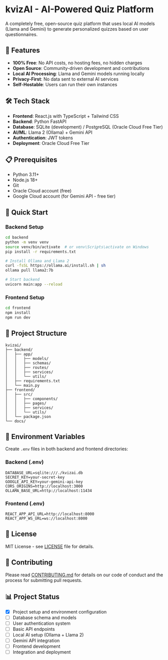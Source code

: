# kvizAI - AI-Powered Quiz Platform

A completely free, open-source quiz platform that uses local AI models (Llama and Gemini) to generate personalized quizzes based on user questionnaires.

## 🚀 Features

- **100% Free**: No API costs, no hosting fees, no hidden charges
- **Open Source**: Community-driven development and contributions
- **Local AI Processing**: Llama and Gemini models running locally
- **Privacy-First**: No data sent to external AI services
- **Self-Hostable**: Users can run their own instances

## 🛠️ Tech Stack

- **Frontend**: React.js with TypeScript + Tailwind CSS
- **Backend**: Python FastAPI
- **Database**: SQLite (development) / PostgreSQL (Oracle Cloud Free Tier)
- **AI/ML**: Llama 2 (Ollama) + Gemini API
- **Authentication**: JWT tokens
- **Deployment**: Oracle Cloud Free Tier

## 📋 Prerequisites

- Python 3.11+
- Node.js 18+
- Git
- Oracle Cloud account (free)
- Google Cloud account (for Gemini API - free tier)

## 🚀 Quick Start

### Backend Setup

```bash
cd backend
python -m venv venv
source venv/bin/activate  # or venv\Scripts\activate on Windows
pip install -r requirements.txt

# Install Ollama and Llama 2
curl -fsSL https://ollama.ai/install.sh | sh
ollama pull llama2:7b

# Start backend
uvicorn main:app --reload
```

### Frontend Setup

```bash
cd frontend
npm install
npm run dev
```

## 📁 Project Structure

```
kvizai/
├── backend/
│   ├── app/
│   │   ├── models/
│   │   ├── schemas/
│   │   ├── routes/
│   │   ├── services/
│   │   └── utils/
│   ├── requirements.txt
│   └── main.py
├── frontend/
│   ├── src/
│   │   ├── components/
│   │   ├── pages/
│   │   ├── services/
│   │   └── utils/
│   └── package.json
└── docs/
```

## 🔧 Environment Variables

Create `.env` files in both backend and frontend directories:

### Backend (.env)
```env
DATABASE_URL=sqlite:///./kvizai.db
SECRET_KEY=your-secret-key
GOOGLE_API_KEY=your-gemini-api-key
CORS_ORIGINS=http://localhost:3000
OLLAMA_BASE_URL=http://localhost:11434
```

### Frontend (.env)
```env
REACT_APP_API_URL=http://localhost:8000
REACT_APP_WS_URL=ws://localhost:8000
```

## 📝 License

MIT License - see [LICENSE](LICENSE) file for details.

## 🤝 Contributing

Please read [CONTRIBUTING.md](CONTRIBUTING.md) for details on our code of conduct and the process for submitting pull requests.

## 📊 Project Status

- [x] Project setup and environment configuration
- [ ] Database schema and models
- [ ] User authentication system
- [ ] Basic API endpoints
- [ ] Local AI setup (Ollama + Llama 2)
- [ ] Gemini API integration
- [ ] Frontend development
- [ ] Integration and deployment 